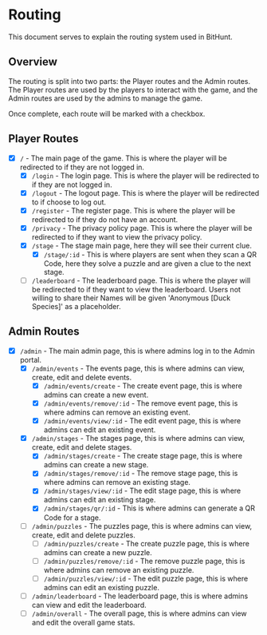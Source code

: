 # Routing

This document serves to explain the routing system used in BitHunt.

## Overview

The routing is split into two parts: the Player routes and the Admin routes. The Player routes are used by the players to interact with the game, and the Admin routes are used by the admins to manage the game.

Once complete, each route will be marked with a checkbox.

## Player Routes

- [x] `/` - The main page of the game. This is where the player will be redirected to if they are not logged in.
  - [x] `/login` - The login page. This is where the player will be redirected to if they are not logged in.
  - [x] `/logout` - The logout page. This is where the player will be redirected to if choose to log out.
  - [x] `/register` - The register page. This is where the player will be redirected to if they do not have an account.
  - [x] `/privacy` - The privacy policy page. This is where the player will be redirected to if they want to view the privacy policy.
  - [X] `/stage` - The stage main page, here they will see their current clue.
    - [X] `/stage/:id` - This is where players are sent when they scan a QR Code, here they solve a puzzle and are given a clue to the next stage.
  - [ ] `/leaderboard` - The leaderboard page. This is where the player will be redirected to if they want to view the leaderboard. Users not willing to share their Names will be given 'Anonymous [Duck Species]' as a placeholder.

## Admin Routes

- [x] `/admin` - The main admin page, this is where admins log in to the Admin portal.
  - [x] `/admin/events` - The events page, this is where admins can view, create, edit and delete events.
    - [x] `/admin/events/create` - The create event page, this is where admins can create a new event.
    - [x] `/admin/events/remove/:id` - The remove event page, this is where admins can remove an existing event.
    - [x] `/admin/events/view/:id` - The edit event page, this is where admins can edit an existing event.
  - [x] `/admin/stages` - The stages page, this is where admins can view, create, edit and delete stages.
    - [x] `/admin/stages/create` - The create stage page, this is where admins can create a new stage.
    - [x] `/admin/stages/remove/:id` - The remove stage page, this is where admins can remove an existing stage.
    - [x] `/admin/stages/view/:id` - The edit stage page, this is where admins can edit an existing stage.
    - [x] `/admin/stages/qr/:id` - This is where admins can generate a QR Code for a stage.
  - [ ] `/admin/puzzles` - The puzzles page, this is where admins can view, create, edit and delete puzzles.
    - [ ] `/admin/puzzles/create` - The create puzzle page, this is where admins can create a new puzzle.
    - [ ] `/admin/puzzles/remove/:id` - The remove puzzle page, this is where admins can remove an existing puzzle.
    - [ ] `/admin/puzzles/view/:id` - The edit puzzle page, this is where admins can edit an existing puzzle.
  - [ ] `/admin/leaderboard` - The leaderboard page, this is where admins can view and edit the leaderboard.
  - [ ] `/admin/overall` - The overall page, this is where admins can view and edit the overall game stats.
